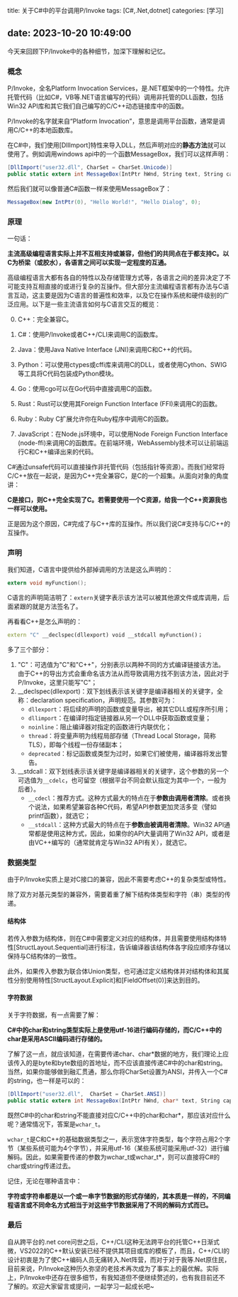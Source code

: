title: 关于C#中的平台调用P/Invoke
tags: [C#,.Net,dotnet]
categories: [学习]

date: 2023-10-20 10:49:00
---
今天来回顾下P/Invoke中的各种细节，加深下理解和记忆。

### 概念

P/Invoke，全名Platform Invocation Services，是.NET框架中的一个特性。允许托管代码（比如C#，VB等.NET语言编写的代码）调用非托管的DLL函数，包括Win32 API库和其它我们自己编写的C/C++动态链接库中的函数。

P/Invoke的名字就来自“Platform Invocation”，意思是调用平台函数，通常是调用C/C++的本地函数库。

在C#中，我们使用[DllImport]特性来导入DLL，然后声明对应的**静态方法**就可以使用了。例如调用windows api中的一个函数MessageBox，我们可以这样声明：

```C#
[DllImport("user32.dll", CharSet = CharSet.Unicode)]
public static extern int MessageBox(IntPtr hWnd, String text, String caption, uint type);
```

然后我们就可以像普通C#函数一样来使用MessageBox了：

```C#
MessageBox(new IntPtr(0), "Hello World!", "Hello Dialog", 0);
```

<!--more-->

### 原理

一句话：

**主流高级编程语言实际上并不互相支持或兼容，但他们的共同点在于都支持C。以C为桥梁（或胶水），各语言之间可以实现一定程度的互通。**

高级编程语言大都有各自的特性以及存储管理方式等，各语言之间的差异决定了不可能支持互相直接的或进行复杂的互操作。但大部分主流编程语言都有办法与C语言互动，这主要是因为C语言的普遍性和效率，以及它在操作系统和硬件级别的广泛应用。以下是一些主流语言如何与C语言交互的概览：

0. C++：完全兼容C。

1. C#：使用P/Invoke或者C++/CLI来调用C的函数库。

2. Java：使用Java Native Interface (JNI)来调用C和C++的代码。

3. Python：可以使用ctypes或cffi库来调用C的DLL，或者使用Cython、SWIG等工具将C代码包装成Python模块。

4. Go：使用cgo可以在Go代码中直接调用C的函数。

5. Rust：Rust可以使用其Foreign Function Interface (FFI)来调用C的函数。

6. Ruby：Ruby C扩展允许你在Ruby程序中调用C的函数。

7. JavaScript：在Node.js环境中，可以使用Node Foreign Function Interface (node-ffi)来调用C的函数库。在前端环境，WebAssembly技术可以让前端运行C和C++编译出来的代码。

C#通过unsafe代码可以直接操作非托管代码（包括指针等资源）。而我们经常将C/C++放在一起说，是因为C++完全兼容C，是C的一个超集。从面向对象的角度讲：

**C是接口，则C++完全实现了C。若需要使用一个C资源，给我一个C++资源我也一样可以使用。**

正是因为这个原因，C#完成了与C++库的互操作。所以我们说C#支持与C/C++的互操作。

### 声明

我们知道，C语言中提供给外部掉调用的方法是这么声明的：

```C
extern void myFunction();
```

C语言的声明简洁明了：`extern`关键字表示该方法可以被其他源文件或库调用，后面紧跟的就是方法签名了。

再看看C++是怎么声明的：

```C++
extern "C" __declspec(dllexport) void __stdcall myFunction()；
```

多了三个部分：

1. "C"：可选值为"C"和"C++"，分别表示以两种不同的方式编译链接该方法。由于C++的导出方式会重命名该方法从而导致调用方找不到该方法，因此对于P/Invoke，这里只能写"C"；
2. __declspec(dllexport)：双下划线表示该关键字是编译器相关的关键字，全称：declaration specification，声明规范。其参数可为：
   - `dllexport`：将后续的声明的函数或变量导出，被其它DLL或程序所引用；
   - `dllimport`：在编译时指定链接器从另一个DLL中获取函数或变量；
   - `noinline`：阻止编译器对指定的函数进行内联优化；
   - `thread`：将变量声明为线程局部存储（Thread Local Storage，简称TLS），即每个线程一份存储副本；
   - `deprecated`：标记函数或类型为过时，如果它们被使用，编译器将发出警告。
3. __stdcall：双下划线表示该关键字是编译器相关的关键字，这个参数的另一个可选值为`__cdelc`，也可留空（根据平台不同会默认指定为其中一个，一般为后者）。
   - `__cdecl`：推荐方式。这种方式最大的特点在于**参数由调用者清除**。或者换个说法，如果希望兼容各种C代码，希望API参数更加灵活多变（譬如printf函数），就选它；
   - `__stdcall`：这种方式最大的特点在于**参数由被调用者清除**。Win32 API通常都是使用这种方式，因此，如果你的API大量调用了Win32 API，或者是由VC++编写的（通常就肯定与Win32 API有关），就选它。

### 数据类型

由于P/Invoke实质上是对C接口的兼容，因此不需要考虑C++的复杂类型或特性。

除了双方对基元类型的兼容外，需要着重了解下结构体类型和字符（串）类型的传递。

#### 结构体

若传入参数为结构体，则在C#中需要定义对应的结构体，并且需要使用结构体特性[StructLayout.Sequential]进行标注，告诉编译器该结构体各字段应顺序存储以保持与C结构体的一致性。

此外，如果传入参数为联合体Union类型，也可通过定义结构体并对结构体和其属性分别使用特性[StructLayout.Explicit]和[FieldOffset(0)]来达到目的。

#### 字符数据

关于字符数据，有一点需要了解：

**C#中的char和string类型实际上是使用utf-16进行编码存储的，而C/C++中的char是采用ASCII编码进行存储的。**

了解了这一点，就应该知道，在需要传递char、char*数据的地方，我们理论上应该传入的是byte和byte数组的首地址，而不应该直接传递C#中的char和string。当然，如果你能够做到融汇贯通，那么你将CharSet设置为ANSI，并传入一个C#的string，也一样是可以的：

```C#
[DllImport("user32.dll",  CharSet = CharSet.ANSI)]
public static extern int MessageBox(IntPtr hWnd, char* text, String caption, uint type);
```

既然C#中的char和string不能直接对应C/C++中的char和char*，那应该对应什么呢？通常情况下，答案是`wchar_t`。

`wchar_t`是C和C++的基础数据类型之一，表示宽体字符类型，每个字符占用2个字节（某些系统可能为4个字节），并采用utf-16（某些系统可能采用utf-32）进行编解码。因此，如果需要传递的参数为wchar_t或wchar_t*，则可以直接将C#的char或string传递过去。

记住，无论在哪种语言中：

**字符或字符串都是以一个或一串字节数据的形式存储的，其本质是一样的，不同编程语言或不同命名方式相当于对这些字节数据采用了不同的解码方式而已。**

### 最后

自从跨平台的.net core问世之后，C++/CLI这种无法跨平台的托管C++日渐式微，VS2022的C++默认安装已经不提供其项目或库的模板了，而且，C++/CLI的设计初衷是为了使C++编码人员无痛转入.Net阵营，而对于对于我等.Net原住民，目前来说，P/Invoke这种历久弥坚的老技术再次成为了事实上的最优解。实际上，P/Invoke中还存在很多细节，有我知道但不便继续赘述的，也有我目前还不了解的。欢迎大家留言或提问，一起学习一起成长吧~
